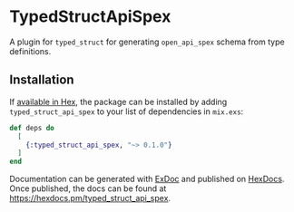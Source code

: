 # TypedStructApiSpex

A plugin for `typed_struct` for generating `open_api_spex` schema from type definitions.

## Installation

If [available in Hex](https://hex.pm/docs/publish), the package can be installed
by adding `typed_struct_api_spex` to your list of dependencies in `mix.exs`:

```elixir
def deps do
  [
    {:typed_struct_api_spex, "~> 0.1.0"}
  ]
end
```

Documentation can be generated with [ExDoc](https://github.com/elixir-lang/ex_doc)
and published on [HexDocs](https://hexdocs.pm). Once published, the docs can
be found at <https://hexdocs.pm/typed_struct_api_spex>.

